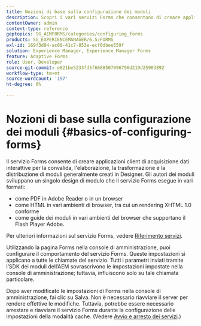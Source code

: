 ```yaml
---
title: Nozioni di base sulla configurazione dei moduli
description: Scopri i vari servizi Forms che consentono di creare applicazioni di acquisizione dati interattive.
contentOwner: admin
content-type: reference
geptopics: SG_AEMFORMS/categories/configuring_forms
products: SG_EXPERIENCEMANAGER/6.5/FORMS
exl-id: 169f3d94-ac00-41c7-853e-ecf0dbee559f
solution: Experience Manager, Experience Manager Forms
feature: Adaptive Forms
role: User, Developer
source-git-commit: e821be5233fd5f6688507096790d219d25903892
workflow-type: tm+mt
source-wordcount: '197'
ht-degree: 0%

---
```


# Nozioni di base sulla configurazione dei moduli {#basics-of-configuring-forms}

Il servizio Forms consente di creare applicazioni client di acquisizione dati interattive per la convalida, l&#39;elaborazione, la trasformazione e la distribuzione di moduli generalmente creati in Designer. Gli autori dei moduli sviluppano un singolo design di modulo che il servizio Forms esegue in vari formati:

* come PDF in Adobe Reader o in un browser
* come HTML in vari ambienti di browser, tra cui un rendering XHTML 1.0 conforme
* come guide dei moduli in vari ambienti del browser che supportano il Flash Player Adobe.

Per ulteriori informazioni sul servizio Forms, vedere [Riferimento servizi](https://www.adobe.com/go/learn_aemforms_services_63).

Utilizzando la pagina Forms nella console di amministrazione, puoi configurare il comportamento del servizio Forms. Queste impostazioni si applicano a tutte le chiamate del servizio. Tutti i parametri inviati tramite l’SDK dei moduli dell’AEM sovrascrivono le impostazioni impostate nella console di amministrazione; tuttavia, influiscono solo su tale chiamata particolare.

Dopo aver modificato le impostazioni di Forms nella console di amministrazione, fai clic su Salva. Non è necessario riavviare il server per rendere effettive le modifiche. Tuttavia, potrebbe essere necessario arrestare e riavviare il servizio Forms durante la configurazione delle impostazioni della modalità cache. (Vedere [Avvio e arresto dei servizi](/help/forms/using/admin-help/starting-stopping-services.md#starting-and-stopping-services).)
